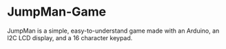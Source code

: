 # JumpMan-Game
JumpMan is a simple, easy-to-understand game made with an Arduino, an I2C LCD display, and a 16 character keypad.
